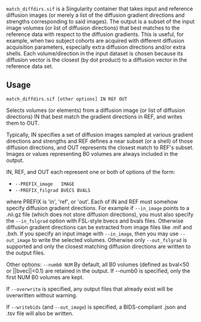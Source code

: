 `match_diffdirs.sif` is a Singularity container that takes input and reference
diffusion images (or merely a list of the diffusion gradient directions and
strengths corresponding to said images).
The output is a subset of the input image volumes (or list of diffusion
directions) that best matches to the reference data with respect to the
diffusion gradients.
This is useful, for example, when two subject cohorts are acquired with
different diffusion acquisition parameters, especially extra diffusion
directions and/or extra shells.
Each volume/direction in the input dataset is chosen because its diffusion
vector is the closest (by dot product) to a diffusion vector in the reference
data set.

## Usage
  `match_diffdirs.sif [other options] IN REF OUT`

Selects volumes (or elements) from a diffusion image (or list of diffusion
directions) IN that best match the gradient directions in REF, and writes
them to OUT.

Typically, IN specifies a set of diffusion images sampled at various
gradient directions and strengths and REF defines a near subset (or a
shell) of those diffusion directions, and OUT represents the closest
match to REF's subset.  Images or values representing B0 volumes are
always included in the output.

IN, REF, and OUT each represent one or both of options of the form:

-  `--PREFIX_image   IMAGE`
-  `--PREFIX_fslgrad BVECS BVALS`

where PREFIX is 'in', 'ref', or 'out'.  Each of IN and REF must somehow
specify diffusion gradient directions.  For example if `--in_image` points
to a .nii.gz file (which does not store diffusion directions), you must
also specify the `--in_fslgrad` option with FSL-style bvecs and bvals
files.  Otherwise diffusion gradient directions can be extracted from
image files like .mif and .bxh.  If you specify an input image with
`--in_image`, then you may use `--out_image` to write the selected volumes.
Otherwise only `--out_fslgrad` is supported and only the closest matching
diffusion directions are written to the output files.

Other options:
  `--numb0 NUM`
     By default, all B0 volumes (defined as bval<50 or ||bvec||<0.1)
     are retained in the output.  If --numb0 is specified, only the
     first NUM B0 volumes are kept.

If `--overwrite` is specified, any output files that already exist will be
overwritten without warning.

If `--writebids` (and `--out_image`) is specified, a BIDS-compliant .json and
.tsv file will also be written.

